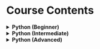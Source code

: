 # Course Contents

<details>
  <summary><b>Python (Beginner)</b></summary>

- Intro (what is Python?)
- Getting Started
- General Syntax
- Comments
- Variables
- PIP Package Manager
  - Data Types
    - Numbers
    - Strings
      - String Formatting
    - Booleans
    - Type Castings
  - Data Structures
    - Lists
    - Sets
    - Tuples
    - Dictionaries
    - Arrays
  - Operations
    - Simple Operators
    - If-else
    - While Loops
    - For Loops
  - Blocks
    - Functions (methods)
      - Variable Scopes
      - Lambda Functions
    - Classes and Objects
      - Inheritance
      - Iterators
  - Modules
    - OS
    - Globe
    - Math
    - JSON
    - Date
    - Regex
  - Utilities
    - Try … Except
      - Exceptions
    - User Input

</details>
<details>
  <summary><b>Python (Intermediate)</b></summary>
    
- Files
    - Create
    - Open/Close
    - Read/Write
    - Delete
- Modules
    - Random
    - Math and cMath
    - Requests
    - Statistics
- Built-in Functions
    - General
    - Strings
    - Lists
    - Sets
    - Tuples
    - Dictionaries
    - Arrays
    - Files
- Databases
    - MySQL
        - Create Database
        - Create Table
        - Insert
        - Select
        - Update
        - Delete
        - Drop Table
        - Limit
        - Order by
        - Join

</details>
<details>
  <summary><b>Python (Advanced)</b></summary>

- Modules

  - NumPy

    - Intro
    - Data Types
    - Arrays
      - 1D, 2D, and nD
      - Shape of Arrays
      - Copy and View
    - Indexing
      - Negative Indexing
    - Slicing
    - Reshaping
    - Iterating
    - Join and Split
    - Sorting
    - Filtration
    - Searching
    - Randomization
    - Data Distribution
      - Normal
      - Uniform
      - Binormal
      - Logistic
      - Pareto
    - Universal Functions (uFuncs)
      - Arithmatic
      - Logs
      - Hyperbolic

  - SciPy
    - Intro
    - Constants
    - Optimizers
    - Working with Sparse Data
    - Spatial Data
    - Graphs
    - Interpolation
    - Statistical Significance Tests
  - Pandas
    - Intro
    - Series
    - DataFrames
    - Reading from Files
      - JSON
      - CSV
      - TXT
    - Analyzing Data
    - Cleaning Data
    - Exporting
    - Correlations
    - Plotting
  - Matplotlib
    - Intro
    - Plotting
      - Lines
      - Markers
      - Labels
      - Grids
    - Subplots
    - Charts
      - Bars
      - Histogram
      - Scatter
      - Pie
    - More
      - Legends
      - Shadows
      - Colors

</details>
